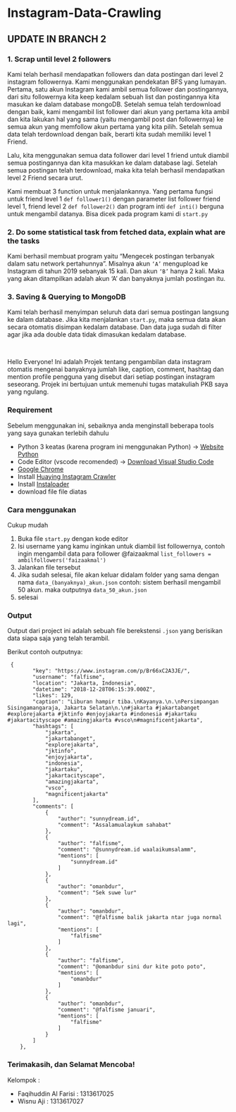 # Instagram-Data-Crawling

## UPDATE IN BRANCH 2

### 1.	Scrap until level 2 followers

Kami telah berhasil mendapatkan followers dan data postingan dari level 2 instagram followernya. Kami menggunakan pendekatan BFS yang lumayan. Pertama, satu akun Instagram kami ambil semua follower dan postingannya, dari situ followernya kita keep kedalam sebuah list dan postingannya kita masukan ke dalam database mongoDB. Setelah semua telah terdownload dengan baik, kami mengambil list follower dari akun yang pertama kita ambil dan kita lakukan hal yang sama (yaitu mengambil post dan followernya) ke semua akun yang memfollow akun pertama yang kita pilih. Setelah semua data telah terdownload dengan baik, berarti kita sudah memiliki level 1 Friend.

Lalu, kita menggunakan semua data follower dari level 1 friend untuk diambil semua postingannya dan kita masukkan ke dalam database lagi. Setelah semua postingan telah terdownload, maka kita telah berhasil mendapatkan level 2 Friend secara urut.

Kami membuat 3 function untuk menjalankannya. Yang pertama fungsi untuk friend level 1 ```def follower1()``` dengan parameter list follower friend level 1, friend level 2 ```def follower2()``` dan program inti ```def inti()``` berguna untuk mengambil datanya. Bisa dicek pada program kami di ```start.py```

### 2.	Do some statistical task from fetched data, explain what are the tasks
Kami berhasil membuat program yaitu “Mengecek postingan terbanyak dalam satu network pertahunnya”. Misalnya akun ```‘A’``` mengupload ke Instagram di tahun 2019 sebanyak 15 kali. Dan akun ```‘B’``` hanya 2 kali. Maka yang akan ditampilkan adalah akun ‘A’ dan banyaknya jumlah postingan itu.
 

### 3.	Saving & Querying to MongoDB
Kami telah berhasil menyimpan seluruh data dari semua postingan langsung ke dalam database. Jika kita menjalankan ```start.py```, maka semua data akan secara otomatis disimpan kedalam database. Dan data juga sudah di filter agar jika ada double data tidak dimasukan kedalam database.

<br>

Hello Everyone! Ini adalah Projek tentang pengambilan data instagram otomatis mengenai banyaknya jumlah like, caption, comment, hashtag dan mention profile pengguna yang disebut dari setiap postingan instagram seseorang. Projek ini bertujuan untuk memenuhi tugas matakuliah PKB saya yang ngulang.


### Requirement

Sebelum menggunakan ini, sebaiknya anda menginstall beberapa tools yang saya gunakan terlebih dahulu
- Python 3 keatas (karena program ini menggunakan Python) -> [Website Python](https://www.python.org/)
- Code Editor (vscode recomended) -> [Download Visual Studio Code](https://code.visualstudio.com/download)
- [Google Chrome](https://www.google.com/chrome/?brand=CHBD&gclid=Cj0KCQjwoebsBRCHARIsAC3JP0JeSMXX6dBnc07t6j64KK7l2VEml0kz_9F5W6Xmu3ZVaf4auB4gfVgaAkhkEALw_wcB&gclsrc=aw.ds) 
- Install [Huaying Instagram Crawler](https://github.com/huaying/instagram-crawler)
- Install [Instaloader](https://instaloader.github.io/)
- download file file diatas


### Cara menggunakan
Cukup mudah
1. Buka file ```start.py``` dengan kode editor
2. Isi username yang kamu inginkan untuk diambil list followernya, contoh ingin mengambil data para follower @faizaakmal ```list_followers = ambilfollowers('faizaakmal')``` 
3. Jalankan file tersebut
4. Jika sudah selesai, file akan keluar didalam folder yang sama dengan nama ```data_(banyaknya)_akun.json``` contoh: sistem berhasil mengambil 50 akun. maka outputnya ```data_50_akun.json```
5. selesai

### Output
Output dari project ini adalah sebuah file berekstensi ```.json``` yang berisikan data siapa saja yang telah terambil.

Berikut contoh outputnya:
```
 {
        "key": "https://www.instagram.com/p/Br66xC2A3JE/",
        "username": "falfisme",
        "location": "Jakarta, Indonesia",
        "datetime": "2018-12-28T06:15:39.000Z",
        "likes": 129,
        "caption": "Liburan hampir tiba.\nKayanya.\n.\nPersimpangan Sisingamangaraja, Jakarta Selatan\n.\n#jakarta #jakartabanget #explorejakarta #jktinfo #enjoyjakarta #indonesia #jakartaku #jakartacityscape #amazingjakarta #vsco\n#magnificentjakarta",
        "hashtags": [
            "jakarta",
            "jakartabanget",
            "explorejakarta",
            "jktinfo",
            "enjoyjakarta",
            "indonesia",
            "jakartaku",
            "jakartacityscape",
            "amazingjakarta",
            "vsco",
            "magnificentjakarta"
        ],
        "comments": [
            {
                "author": "sunnydream.id",
                "comment": "Assalamualaykum sahabat"
            },
            {
                "author": "falfisme",
                "comment": "@sunnydream.id waalaikumsalamm",
                "mentions": [
                    "sunnydream.id"
                ]
            },
            {
                "author": "omanbdur",
                "comment": "Sek suwe lur"
            },
            {
                "author": "omanbdur",
                "comment": "@falfisme balik jakarta ntar juga normal lagi",
                "mentions": [
                    "falfisme"
                ]
            },
            {
                "author": "falfisme",
                "comment": "@omanbdur sini dur kite poto poto",
                "mentions": [
                    "omanbdur"
                ]
            },
            {
                "author": "omanbdur",
                "comment": "@falfisme januari",
                "mentions": [
                    "falfisme"
                ]
            }
        ]
    },
```



### Terimakasih, dan Selamat Mencoba!

Kelompok :
- Faqihuddin Al Farisi : 1313617025
- Wisnu Aji : 1313617027
